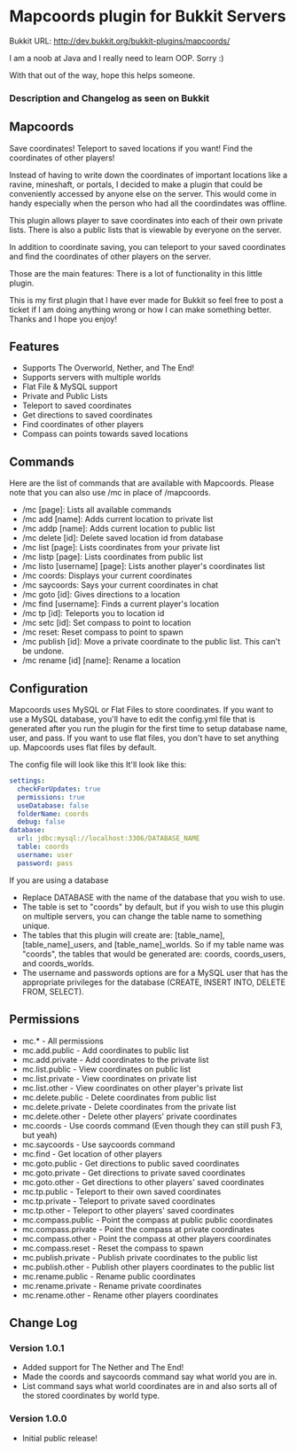 # Mapcoords plugin for Bukkit Servers

Bukkit URL: http://dev.bukkit.org/bukkit-plugins/mapcoords/

I am a noob at Java and I really need to learn OOP. Sorry :)

With that out of the way, hope this helps someone.

### Description and Changelog as seen on Bukkit

## Mapcoords
Save coordinates! Teleport to saved locations if you want! Find the coordinates of other players!

Instead of having to write down the coordinates of important locations like a ravine, mineshaft, or portals, I decided to make a plugin that could be conveniently accessed by anyone else on the server. This would come in handy especially when the person who had all the coordindates was offline.

This plugin allows player to save coordinates into each of their own private lists. There is also a public lists that is viewable by everyone on the server.

In addition to coordinate saving, you can teleport to your saved coordinates and find the coordinates of other players on the server.

Those are the main features: There is a lot of functionality in this little plugin.

This is my first plugin that I have ever made for Bukkit so feel free to post a ticket if I am doing anything wrong or how I can make something better. Thanks and I hope you enjoy!

## Features
- Supports The Overworld, Nether, and The End!
- Supports servers with multiple worlds
- Flat File & MySQL support
- Private and Public Lists
- Teleport to saved coordinates
- Get directions to saved coordinates
- Find coordinates of other players
- Compass can points towards saved locations

## Commands
Here are the list of commands that are available with Mapcoords.
Please note that you can also use /mc in place of /mapcoords.

- /mc [page]: Lists all available commands
- /mc add [name]: Adds current location to private list
- /mc addp [name]: Adds current location to public list
- /mc delete [id]: Delete saved location id from database
- /mc list [page]: Lists coordinates from your private list
- /mc listp [page]: Lists coordinates from public list
- /mc listo [username] [page]: Lists another player's coordinates list
- /mc coords: Displays your current coordinates
- /mc saycoords: Says your current coordinates in chat
- /mc goto [id]: Gives directions to a location
- /mc find [username]: Finds a current player's location
- /mc tp [id]: Teleports you to location id
- /mc setc [id]: Set compass to point to location
- /mc reset: Reset compass to point to spawn
- /mc publish [id]: Move a private coordinate to the public list. This can't be undone.
- /mc rename [id] [name]: Rename a location

## Configuration
Mapcoords uses MySQL or Flat Files to store coordinates.
If you want to use a MySQL database, you'll have to edit the config.yml file that is generated after you run the plugin for the first time to setup database name, user, and pass. If you want to use flat files, you don't have to set anything up. Mapcoords uses flat files by default.

The config file will look like this
It'll look like this:

```yaml
settings:
  checkForUpdates: true
  permissions: true
  useDatabase: false
  folderName: coords
  debug: false
database:
  url: jdbc:mysql://localhost:3306/DATABASE_NAME
  table: coords
  username: user
  password: pass
```

If you are using a database
- Replace DATABASE with the name of the database that you wish to use.
- The table is set to "coords" by default, but if you wish to use this plugin on multiple servers, you can change the table name to something unique.
- The tables that this plugin will create are: [table_name], [table_name]_users, and [table_name]_worlds. So if my table name was "coords", the tables that would be generated are: coords, coords_users, and coords_worlds.
- The username and passwords options are for a MySQL user that has the appropriate privileges for the database (CREATE, INSERT INTO, DELETE FROM, SELECT).
## Permissions
- mc.*              - All permissions
- mc.add.public    - Add coordinates to public list
- mc.add.private     - Add coordinates to the private list
- mc.list.public   - View coordinates on public list
- mc.list.private    - View coordinates on private list
- mc.list.other     - View coordinates on other player's private list
- mc.delete.public - Delete coordinates from public list
- mc.delete.private  - Delete coordinates from the private list
- mc.delete.other   - Delete other players' private coordinates
- mc.coords         - Use coords command (Even though they can still push F3, but yeah)
- mc.saycoords      - Use saycoords command
- mc.find                - Get location of other players
- mc.goto.public   - Get directions to public saved coordinates
- mc.goto.private    - Get directions to private saved coordinates
- mc.goto.other    - Get directions to other players' saved coordinates
- mc.tp.public     - Teleport to their own saved coordinates
- mc.tp.private      - Teleport to private saved coordinates
- mc.tp.other       - Teleport to other players' saved coordinates
- mc.compass.public - Point the compass at public public coordinates
- mc.compass.private - Point the compass at private coordinates
- mc.compass.other - Point the compass at other players coordinates
- mc.compass.reset - Reset the compass to spawn
- mc.publish.private    - Publish private coordinates to the public list
- mc.publish.other       - Publish other players coordinates to the public list
- mc.rename.public      - Rename public coordinates
- mc.rename.private     - Rename private coordinates
- mc.rename.other       - Rename other players coordinates

## Change Log
### Version 1.0.1
- Added support for The Nether and The End!
- Made the coords and saycoords command say what world you are in.
- List command says what world coordinates are in and also sorts all of the stored coordinates by world type.

### Version 1.0.0
- Initial public release!
